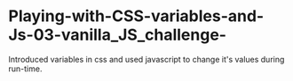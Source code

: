 # Playing-with-CSS-variables-and-Js-03-vanilla_JS_challenge-
Introduced variables in css and used javascript to change it's values during run-time.
